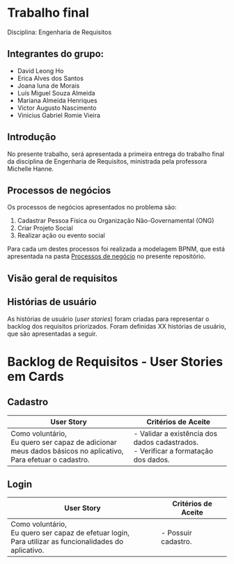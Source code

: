 # Trabalho final

Disciplina: Engenharia de Requisitos

## Integrantes do grupo:
- David Leong Ho
- Erica Alves dos Santos
- Joana Iuna de Morais
- Luís Miguel Souza Almeida
- Mariana Almeida Henriques
- Victor Augusto Nascimento
- Vinicius Gabriel Romie Vieira

## Introdução
No presente trabalho, será apresentada a primeira entrega do trabalho final da disciplina de Engenharia de Requisitos, ministrada pela professora Michelle Hanne.

## Processos de negócios
Os processos de negócios apresentados no problema são:
1. Cadastrar Pessoa Física ou Organização Não-Governamental (ONG)
2. Criar Projeto Social
3. Realizar ação ou evento social

Para cada um destes processos foi realizada a modelagem BPNM, que está apresentada na pasta [Processos de negócio](https://github.com/mmhqs/EngRequisitos2024/tree/d46c1e8c4e97c88a7c1d65622497d415330823c7/docs/Processos%20de%20neg%C3%B3cio) no presente repositório.

## Visão geral de requisitos

## Histórias de usuário
As histórias de usuário (*user stories*) foram criadas para representar o backlog dos requisitos priorizados. Foram definidas XX histórias de usuário, que são apresentadas a seguir.

# Backlog de Requisitos - User Stories em Cards

## Cadastro

| **User Story** | **Critérios de Aceite** |
| --- | --- |
| Como voluntário,<br>Eu quero ser capaz de adicionar meus dados básicos no aplicativo,<br>Para efetuar o cadastro. | - Validar a existência dos dados cadastrados.<br>- Verificar a formatação dos dados. |

## Login

| **User Story** | **Critérios de Aceite** |
| --- | --- |
| Como voluntário,<br>Eu quero ser capaz de efetuar login,<br>Para utilizar as funcionalidades do aplicativo. | - Possuir cadastro. |


